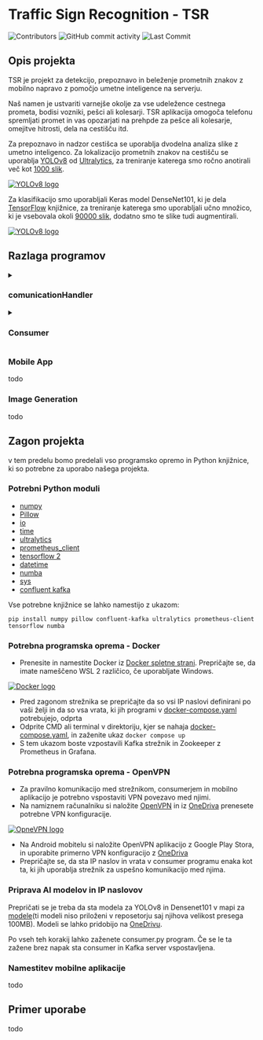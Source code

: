 # Traffic Sign Recognition - TSR
 ![Contributors](https://img.shields.io/github/contributors/Superkingpat/TSR-AI_Traffic_Sign_Recognition) ![GitHub commit activity](https://img.shields.io/github/commit-activity/t/Superkingpat/TSR-AI_Traffic_Sign_Recognition) ![Last Commit](https://img.shields.io/github/last-commit/Superkingpat/TSR-AI_Traffic_Sign_Recognition) 

## Opis projekta

TSR je projekt za detekcijo, prepoznavo in beleženje prometnih znakov z mobilno napravo z pomočjo umetne inteligence na serverju. 

Naš namen je ustvariti varnejše okolje za vse udeležence cestnega prometa, bodisi vozniki, pešci ali kolesarji. TSR aplikacija omogoča telefonu spremljati promet in vas opozarjati na prehpde za pešce ali kolesarje, omejitve hitrosti, dela na cestišču itd.

Za prepoznavo in nadzor cestišca se uporablja dvodelna analiza slike z umetno inteligenco. Za lokalizacijo prometnih znakov na cestišču se uporablja [YOLOv8](https://github.com/ultralytics/ultralytics) od [Ultralytics](https://www.ultralytics.com), za treniranje katerega smo ročno anotirali več kot [1000 slik](https://app.roboflow.com/uni-qwrlr/driving-bfdzg/browse?queryText=&pageSize=50&startingIndex=0&browseQuery=true).

[![YOLOv8 logo](https://miro.medium.com/v2/resize:fit:1358/1*YQWYPi4uoT8RcG6BPbUoVw.png)](https://github.com/ultralytics/ultralytics)

Za klasifikacijo smo uporabljali Keras model DenseNet101, ki je dela [TensorFlow](https://www.tensorflow.org/tutorials/quickstart/beginner) knjižnice, za treniranje katerega smo uporabljali učno množico, ki je vsebovala okoli [90000 slik](https://univerzamb-my.sharepoint.com/:u:/g/personal/patrik_gobec_student_um_si/EYYisBJteiZJl5q1efYQeccBIVi3znCycz9KW-ghp77Njw?e=ll0q6K), dodatno smo te slike tudi augmentirali.

[![YOLOv8 logo](https://miro.medium.com/v2/resize:fit:2560/0*BrC7o-KTt54z948C.jpg)](https://keras.io)

## Razlaga programov
<details>
<summary>

### comunicationHandler

</summary>

Program [comunicationHandler](ServerAI/comunication_handler.py) omogoča spremljanje in pošiljanje sporočil preko Kafka strežnika z uporabo knjižnice confluent-kafka-python.
##### Konstruktor
```python
 def __init__(self, server_address, consumer_group_name): 
 ```

Sprejme parametre:
- server_address: Naslov Kafka strežnika.
- consumer_group_name: Ime skupine consumerjev.

Ustvari:
- AdminClient, Consumer, Producer.

V primeru napake se sproži izjema.

##### create_topic
```python
def create_topic(self, topic_name, num_partitions, replication_factor):
```
- Ustvari nov topic z danimi parametri.
- Parametri: ime topica, število particij, replikacijski faktor.
- Sproži izjemo ob napaki.

##### delivery_report
```python
 def __delivery_report(err, msg):
```
- Callback funkcija za status dostave sporočila.
- Parametri: napaka, sporočilo.
##### set_consumer_topic_subscribtion
```python
 def set_consumer_topic_subscribtion(self, topic, auto_topic_creation=True, num_partitions=1, replication_factor=1):
```
- Subscriba consumerja na določen topic in opcijsko ustvari topic.
- Parametri: ime topica, auto-ustvarjanje, število particij, replikacijski faktor.
- Sproži izjemo ob napaki.
##### Produce
```python
  def produce(self, topic, massage):
```
- Pošlje sporočilo na določen Kafka topic.
- Parametri: ime topica, sporočilo.
- Sproži izjemo ob napaki.
##### Consume
```python
  def consume(self, timeout_len=1.0):
```
- Sprejme sporočila iz Kafka topica.
- Parametri: timeout dolžina.
- Vrne sporočilo ali None ob timeoutu.
- Sproži izjemo ob napaki.
##### end_handler
```python
  def end_handler(self):
```
- Zapre consumerja.
</details>

<details>
<summary>

### Consumer

</summary>

Program [consumer](ServerAI\consumer.py) inicializira različne števce in merilnike Prometheus za nadzor prometa in podatkov, ki jih pošilja odjemalec. Na portu 8000 je vzpostavljen Prometheus strežnik. Nalagata se modela YOLOv8 in Keras (DenseNet121) za lokalizacijo in prepoznavo prometnih znakov. Inicializira se indeks razredov z imeni znakov, ki se prepoznavajo. Ustvari se komunikacijski vmesnik (comunicationHandler) na IP naslovu strežnika in vratih 9092, ki se naroči na ustrezen topic za sprejemanje sporočil od odjemalca.
##### Inicializacija
- Ustvarijo se števci in merilniki Prometheus
- Naložita se modela TensorFlow Keras in YOLO
- Inicializira se class_index za imena razredov znakov.
##### Komunikacija in obdelava sporočil
- ComunicationHandler se naroči na topic test-pictures-flutter 
- Preverja nova sporočila
- Če je sporočilo prisotno, se dekodira in poveča se števec MOBILE_REQUESTS.
##### Obdelava slike
- Slika se shrani kot PNG za vodenje evidence
- Slika se poda YOLOv8 modelu za lokalizacijo znakov
- Za vsak zaznan znak se poveča števec ALL_SIGN_COUNT in del slike se pripravi za Keras model
##### Prepoznava
- Model napove razred znaka in njegovo zanesljivost
- Če je znak prepoznan in zanesljivost zadostuje, se poveča števec za vrsto znaka in posodobijo se pozicije na Prometheusu
- Indeks znake se doda v list
##### Posodobitev heatmape in pošiljanje rezultatov
- Če so bile zaznane pozicije znakov, se posodobi heatmapa in točke na Prometheusu 
- Seznam rezultatov se pošlje nazaj odjemalcu.
</details>

### Mobile App
todo
### Image Generation
todo
## Zagon projekta

v tem predelu bomo predelali vso programsko opremo in Python knjižnice, ki so potrebne za uporabo našega projekta.

### Potrebni Python moduli

- [numpy](https://numpy.org)
- [Pillow](https://python-pillow.org)
- [io](https://docs.python.org/3/library/io.html)
- [time](https://docs.python.org/3/library/time.html)
- [ultralytics](https://pypi.org/project/ultralytics/)
- [prometheus_client](https://pypi.org/project/prometheus-client/)
- [tensorflow 2](https://www.tensorflow.org/tutorials/quickstart/beginner)
- [datetime](https://docs.python.org/3/library/datetime.html)
- [numba](https://numba.pydata.org)
- [sys](https://docs.python.org/3/library/sys.html)
- [confluent kafka](https://docs.confluent.io/platform/current/clients/confluent-kafka-python/html/index.html)

Vse potrebne knjižnice se lahko namestijo z ukazom:
```
pip install numpy pillow confluent-kafka ultralytics prometheus-client tensorflow numba
```

### Potrebna programska oprema - Docker

- Prenesite in namestite Docker iz [Docker spletne strani](https://desktop.docker.com/win/main/amd64/Docker%20Desktop%20Installer.exe). Prepričajte se, da imate nameščeno WSL 2 različico, če uporabljate Windows.

[![Docker logo](https://blog.codewithdan.com/wp-content/uploads/2023/06/Docker-Logo.png)](https://www.docker.com)

- Pred zagonom strežnika se prepričajte da so vsi IP naslovi definirani po vaši želji in da so vsa vrata, ki jih programi v [docker-compose.yaml](Kafka_server\docker-compose.yml) potrebujejo, odprta
- Odprite CMD ali terminal v direktoriju, kjer se nahaja [docker-compose.yaml](Kafka_server\docker-compose.yml), in zaženite ukaz ```docker compose up```
- S tem ukazom boste vzpostavili Kafka strežnik in Zookeeper z Prometheus in Grafana.

### Potrebna programska oprema - OpenVPN

- Za pravilno komunikacijo med strežnikom, consumerjem in mobilno aplikacijo je potrebno vspostaviti VPN povezavo med njimi.
- Na namiznem računalniku si naložite [OpenVPN](https://openvpn.net/client/client-connect-vpn-for-windows/) in iz [OneDriva](https://univerzamb-my.sharepoint.com/:f:/g/personal/patrik_gobec_student_um_si/Er2gpcJaEORMlxfCAjn7zBIB35p_Q3dOcjTnGAsXOKif0Q?e=94y0eR) prenesete potrebne VPN konfiguracije.

[![OpneVPN logo](https://static.100-downloads.com/media/programs/open-vpn.jpg)](https://openvpn.net/client/client-connect-vpn-for-windows/)

- Na Android mobitelu si naložite OpenVPN aplikacijo z Google Play Stora, in uporabite primerno VPN konfiguracijo z [OneDriva](https://univerzamb-my.sharepoint.com/:f:/g/personal/patrik_gobec_student_um_si/Er2gpcJaEORMlxfCAjn7zBIB35p_Q3dOcjTnGAsXOKif0Q?e=94y0eR)
- Prepričajte se, da sta IP naslov in vrata v consumer programu enaka kot ta, ki jih uporablja strežnik za uspešno komunikacijo med njima.

### Priprava AI modelov in IP naslovov

Prepričati se je treba da sta modela za YOLOv8 in Densenet101 v mapi za [modele](AI/ServerAI/models)(ti modeli niso priloženi v reposetorju saj njihova velikost presega 100MB). Modeli se lahko pridobijo na [OneDrivu](https://univerzamb-my.sharepoint.com/personal/patrik_gobec_student_um_si/_layouts/15/onedrive.aspx?id=%2Fpersonal%2Fpatrik_gobec_student_um_si%2FDocuments%2FAI-TSR%2FAI%20modeli&FolderCTID=0x012000E1D29EAE4D87534AA113FF4DD513C502&view=0).

Po vseh teh korakij lahko zaženete consumer.py program. Če se le ta zažene brez napak sta consumer in Kafka server vspostavljena.

### Namestitev mobilne aplikacije
todo

## Primer uporabe
todo